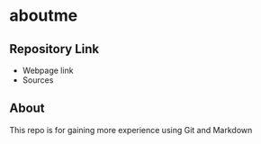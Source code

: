 # aboutme
## Repository Link
* Webpage link 
* Sources
## About
This repo is for gaining more experience using Git and Markdown